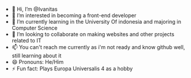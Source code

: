 - 👋 Hi, I’m @Ivanitas
- 👀 I’m interested in becoming a front-end developer
- 🌱 I’m currently learning in the University Of indonesia and majoring in Computer Science
- 💞️ I’m looking to collaborate on making websites and other projects related to IT
- 📫 You can't reach me currently as i'm not ready and know github well, still learning about it
- 😄 Pronouns: He/Him
- ⚡ Fun fact: Plays Europa Universalis 4 as a hobby

<!---
Ivanitas/Ivanitas is a ✨ special ✨ repository because its `README.md` (this file) appears on your GitHub profile.
You can click the Preview link to take a look at your changes.
--->

